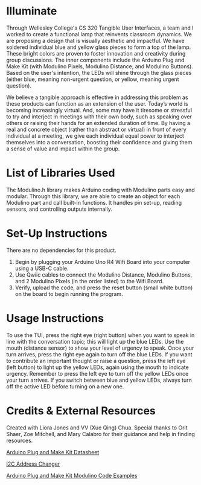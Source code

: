 # Illuminate
Through Wellesley College's CS 320 Tangible User Interfaces, a team and I worked to create a functional lamp that reinvents classroom dynamics. We are proposing a design that is visually aesthetic and impactful. We have soldered individual blue and yellow glass pieces to form a top of the lamp. These bright colors are proven to foster innovation and creativity during group discussions. The inner components include the Arduino Plug and Make Kit (with Modulino Pixels, Modulino Distance, and Modulino Buttons). Based on the user's intention, the LEDs will shine through the glass pieces (either blue, meaning non-urgent question, or yellow, meaning urgent question).

We believe a tangible approach is effective in addressing this problem as these products can function as an extension of the user. Today’s world is becoming increasingly virtual. And, some may have it tiresome or stressful to try and interject in meetings with their own body, such as speaking over others or raising their hands for an extended duration of time. By having a real and concrete object (rather than abstract or virtual) in front of every individual at a meeting, we give each individual equal power to interject themselves into a conversation, boosting their confidence and giving them a sense of value and impact within the group. 

# List of Libraries Used
The Modulino.h library makes Arduino coding with Modulino parts easy and modular. Through this library, we are able to create an object for each Modulino part and call built-in functions. It handles pin set-up, reading sensors, and controlling outputs internally. 

# Set-Up Instructions
There are no dependencies for this product. 
1. Begin by plugging your Arduino Uno R4 Wifi Board into your computer using a USB-C cable.
2. Use Qwiic cables to connect the Modulino Distance, Modulino Buttons, and 2 Modulino Pixels (in the order listed) to the Wifi Board.
3. Verify, upload the code, and press the reset button (small white button) on the board to begin running the program.

# Usage Instructions
To use the TUI, press the right eye (right button) when you want to speak in line with the conversation topic; this will light up the blue LEDs. Use the mouth (distance sensor) to show your level of urgency to speak. Once your turn arrives, press the right eye again to turn off the blue LEDs. If you want to contribute an important thought or raise a question, press the left eye (left button) to light up the yellow LEDs, again using the mouth to indicate urgency. Remember to press the left eye to turn off the yellow LEDs once your turn arrives. If you switch between blue and yellow LEDs, always turn off the active LED before turning on a new one.

# Credits & External Resources
Created with Liora Jones and VV (Xue Qing) Chua. Special thanks to Orit Shaer, Zoe Mitchell, and Mary Calabro for their guidance and help in finding resources.

[Arduino Plug and Make Kit Datasheet](https://docs.arduino.cc/resources/datasheets/AKX00069-datasheet.pdf)

[I2C Address Changer](https://github.com/arduino-libraries/Modulino/blob/main/examples/Utilities/AddressChanger/AddressChanger.ino)

[Arduino Plug and Make Kit Modulino Code Examples](https://forum.digikey.com/) 
